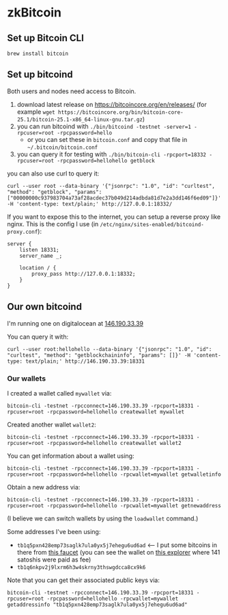 # zkBitcoin

## Set up Bitcoin CLI

```shell
brew install bitcoin
```

## Set up bitcoind

Both users and nodes need access to Bitcoin.

1. download latest release on https://bitcoincore.org/en/releases/ (for example `wget https://bitcoincore.org/bin/bitcoin-core-25.1/bitcoin-25.1-x86_64-linux-gnu.tar.gz`)
2. you can run bitcoind with `./bin/bitcoind -testnet -server=1 -rpcuser=root -rpcpassword=hello`
    - or you can set these in `bitcoin.conf` and copy that file in `~/.bitcoin/bitcoin.conf`
3. you can query it for testing with `./bin/bitcoin-cli -rpcport=18332 -rpcuser=root -rpcpassword=hellohello getblock`

you can also use curl to query it:

```console
curl --user root --data-binary '{"jsonrpc": "1.0", "id": "curltest", "method": "getblock", "params": ["00000000c937983704a73af28acdec37b049d214adbda81d7e2a3dd146f6ed09"]}' -H 'content-type: text/plain;' http://127.0.0.1:18332/
```

If you want to expose this to the internet, you can setup a reverse proxy like nginx. This is the config I use (in `/etc/nginx/sites-enabled/bitcoind-proxy.conf`):

```
server {
    listen 18331;
    server_name _;

    location / {
        proxy_pass http://127.0.0.1:18332;
    }
}
```

## Our own bitcoind

I'm running one on digitalocean at [146.190.33.39](http://146.190.33.39)

You can query it with:

```console
curl --user root:hellohello --data-binary '{"jsonrpc": "1.0", "id": "curltest", "method": "getblockchaininfo", "params": []}' -H 'content-type: text/plain;' http://146.190.33.39:18331
```

### Our wallets

I created a wallet called `mywallet` via:

```shell
bitcoin-cli -testnet -rpcconnect=146.190.33.39 -rpcport=18331 -rpcuser=root -rpcpassword=hellohello createwallet mywallet
```

Created another wallet `wallet2`:

```shell
bitcoin-cli -testnet -rpcconnect=146.190.33.39 -rpcport=18331 -rpcuser=root -rpcpassword=hellohello createwallet wallet2
```

You can get information about a wallet using:

```shell
bitcoin-cli -testnet -rpcconnect=146.190.33.39 -rpcport=18331 -rpcuser=root -rpcpassword=hellohello -rpcwallet=mywallet getwalletinfo
```

Obtain a new address via:

```shell
bitcoin-cli -testnet -rpcconnect=146.190.33.39 -rpcport=18331 -rpcuser=root -rpcpassword=hellohello -rpcwallet=mywallet getnewaddress
```

(I believe we can switch wallets by using the `loadwallet` command.)

Some addresses I've been using:

* `tb1q5pxn428emp73saglk7ula0yx5j7ehegu6ud6ad` <-- I put some bitcoins in there from [this faucet](https://bitcoinfaucet.uo1.net/send.php) (you can see the wallet on [this explorer](https://blockstream.info/testnet/address/tb1q5pxn428emp73saglk7ula0yx5j7ehegu6ud6ad) where 141 satoshis were paid as fee)
* `tb1q6nkpv2j9lxrm6h3w4skrny3thswgdcca8cx9k6`

Note that you can get their associated public keys via:

```shell
bitcoin-cli -testnet -rpcconnect=146.190.33.39 -rpcport=18331 -rpcuser=root -rpcpassword=hellohello -rpcwallet=mywallet getaddressinfo "tb1q5pxn428emp73saglk7ula0yx5j7ehegu6ud6ad"
```
